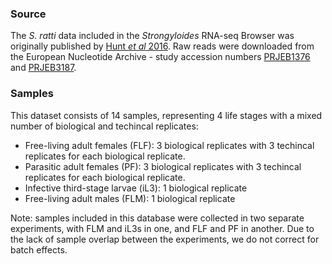 ### Source

The *S. ratti* data included in the *Strongyloides* RNA-seq Browser was originally published
by [Hunt *et al* 2016](https://www.nature.com/articles/ng.3495). Raw
reads were downloaded from the European Nucleotide Archive - study
accession numbers
[PRJEB1376](https://www.ebi.ac.uk/ena/browser/view/PRJEB1376) and
[PRJEB3187](https://www.ebi.ac.uk/ena/browser/view/PRJEB3187).

### Samples

This dataset consists of 14 samples, representing 4 life stages with a
mixed number of biological and techincal replicates:

-   Free-living adult females (FLF): 3 biological replicates with 3
    techincal replicates for each biological replicate.
-   Parasitic adult females (PF): 3 biological replicates with 3
    techincal replicates for each biological replicate.
-   Infective third-stage larvae (iL3): 1 biological replicate
-   Free-living adult males (FLM): 1 biological replicate

Note: samples included in this database were collected in two separate
experiments, with FLM and iL3s in one, and FLF and PF in another. Due to
the lack of sample overlap between the experiments, we do not correct
for batch effects.
